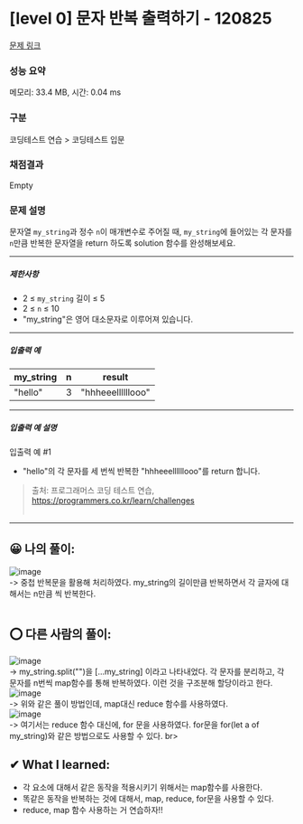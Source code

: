 # [level 0] 문자 반복 출력하기 - 120825 

[문제 링크](https://school.programmers.co.kr/learn/courses/30/lessons/120825?language=javascript) 

### 성능 요약

메모리: 33.4 MB, 시간: 0.04 ms

### 구분

코딩테스트 연습 > 코딩테스트 입문

### 채점결과

Empty

### 문제 설명

<p>문자열 <code>my_string</code>과 정수 <code>n</code>이 매개변수로 주어질 때, <code>my_string</code>에 들어있는 각 문자를 <code>n</code>만큼 반복한 문자열을 return 하도록 solution 함수를 완성해보세요.</p>

<hr>

<h5>제한사항</h5>

<ul>
<li>2 ≤ <code>my_string</code> 길이 ≤ 5</li>
<li>2 ≤ <code>n</code> ≤ 10</li>
<li>"my_string"은 영어 대소문자로 이루어져 있습니다.</li>
</ul>

<hr>

<h5>입출력 예</h5>
<table class="table">
        <thead><tr>
<th>my_string</th>
<th>n</th>
<th>result</th>
</tr>
</thead>
        <tbody><tr>
<td>"hello"</td>
<td>3</td>
<td>"hhheeellllllooo"</td>
</tr>
</tbody>
      </table>
<hr>

<h5>입출력 예 설명</h5>

<p>입출력 예 #1</p>

<ul>
<li>"hello"의 각 문자를 세 번씩 반복한 "hhheeellllllooo"를 return 합니다.</li>
</ul>


> 출처: 프로그래머스 코딩 테스트 연습, https://programmers.co.kr/learn/challenges <br><br>

<hr>

## 😀 나의 풀이: <br>
![image](https://github.com/An-jisu/Algorithm/assets/70849122/dd8fe170-2b17-4a79-be6c-d3a47d22f32b) <br>
-> 중첩 반복문을 활용해 처리하였다. my_string의 길이만큼 반복하면서 각 글자에 대해서는 n만큼 씩 반복한다. <br><br>

## ⭕ 다른 사람의 풀이: <br>
![image](https://github.com/An-jisu/Algorithm/assets/70849122/a4040920-1db8-4134-9ce1-f45aa021639d) <br>
-> my_string.split("")을 [...my_string] 이라고 나타내었다. 각 문자를 분리하고, 각 문자를 n번씩 map함수를 통해 반복하였다. 이런 것을 구조분해 할당이라고 한다.<br> 
![image](https://github.com/An-jisu/Algorithm/assets/70849122/b11af9ac-d20c-48b2-bb8c-b4762bc25386) <br>
-> 위와 같은 풀이 방법인데, map대신 reduce 함수를 사용하였다. <br>
![image](https://github.com/An-jisu/Algorithm/assets/70849122/5b19cc00-9da4-4501-8e5b-f8186bb322aa) <br>
-> 여기서는 reduce 함수 대신에, for 문을 사용하였다. for문을 for(let a of my_string)와 같은 방법으로도 사용할 수 있다. br><br>

## ✔ What I learned: <br>
- 각 요소에 대해서 같은 동작을 적용시키기 위해서는 map함수를 사용한다. <br>
- 똑같은 동작을 반복하는 것에 대해서, map, reduce, for문을 사용할 수 있다. <br>
- reduce, map 함수 사용하는 거 연습하자!!
